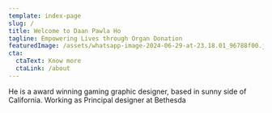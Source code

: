 ```yaml
---
template: index-page
slug: /
title: Welcome to Daan Pawla Ho
tagline: Empowering Lives through Organ Donation
featuredImage: /assets/whatsapp-image-2024-06-29-at-23.18.01_96788f00.jpg
cta:
  ctaText: Know more
  ctaLink: /about
---
```


He is a award winning gaming graphic designer, based in sunny side of California. Working as Principal designer at Bethesda
